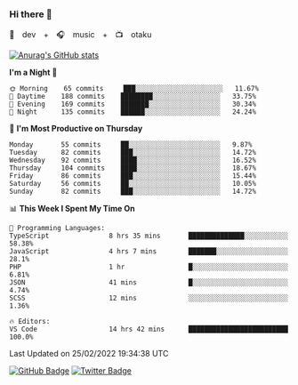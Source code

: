 ### Hi there 👋

🚀　dev　+　🎧　music　+　📺　otaku


[![Anurag's GitHub stats](https://github-readme-stats.vercel.app/api?username=koheitasaka&count_private=true&show_icons=true&theme=monokai)](https://github.com/koheitasaka/github-readme-stats)

<!--START_SECTION:waka-->
**I'm a Night 🦉** 

```text
🌞 Morning    65 commits     ███░░░░░░░░░░░░░░░░░░░░░░   11.67% 
🌆 Daytime    188 commits    ████████░░░░░░░░░░░░░░░░░   33.75% 
🌃 Evening    169 commits    ███████░░░░░░░░░░░░░░░░░░   30.34% 
🌙 Night      135 commits    ██████░░░░░░░░░░░░░░░░░░░   24.24%

```
📅 **I'm Most Productive on Thursday** 

```text
Monday       55 commits     ██░░░░░░░░░░░░░░░░░░░░░░░   9.87% 
Tuesday      82 commits     ███░░░░░░░░░░░░░░░░░░░░░░   14.72% 
Wednesday    92 commits     ████░░░░░░░░░░░░░░░░░░░░░   16.52% 
Thursday     104 commits    ████░░░░░░░░░░░░░░░░░░░░░   18.67% 
Friday       86 commits     ███░░░░░░░░░░░░░░░░░░░░░░   15.44% 
Saturday     56 commits     ██░░░░░░░░░░░░░░░░░░░░░░░   10.05% 
Sunday       82 commits     ███░░░░░░░░░░░░░░░░░░░░░░   14.72%

```


📊 **This Week I Spent My Time On** 

```text
💬 Programming Languages: 
TypeScript               8 hrs 35 mins       ██████████████░░░░░░░░░░░   58.38% 
JavaScript               4 hrs 7 mins        ███████░░░░░░░░░░░░░░░░░░   28.1% 
PHP                      1 hr                █░░░░░░░░░░░░░░░░░░░░░░░░   6.81% 
JSON                     41 mins             █░░░░░░░░░░░░░░░░░░░░░░░░   4.74% 
SCSS                     12 mins             ░░░░░░░░░░░░░░░░░░░░░░░░░   1.36%

🔥 Editors: 
VS Code                  14 hrs 42 mins      █████████████████████████   100.0%

```


 Last Updated on 25/02/2022 19:34:38 UTC
<!--END_SECTION:waka-->

[![GitHub Badge](https://img.shields.io/badge/GitHub-100000?style=for-the-badge&logo=github&logoColor=white)](https://github.com/koheitasaka)
[![Twitter Badge](https://img.shields.io/badge/Twitter-1DA1F2?style=for-the-badge&logo=twitter&logoColor=white)](https://twitter.com/sleep_asleep_)
